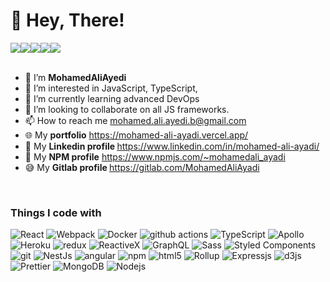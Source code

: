 <h1>👋 Hey, There!</h1>
<div style="flex:1;display: flex;flex-direction: row;">
  <img src="https://visitor-badge.glitch.me/badge?page_id=MohamedAliAyedi" />
  <img src="https://shields.io/badge/updated-today-brightgreen" />
  <img src="https://img.shields.io/badge/quality-gold-%23E9C504" />
  <img src="https://img.shields.io/badge/code%20quality-9.5-brightgreen" />
  <img src="https://img.shields.io/badge/passed%20tests-46-informational" />
</div>
<br/>

- 💬  I’m <b>MohamedAliAyedi</b> <br/>
- 👀 I’m interested in JavaScript, TypeScript, <br/>
- 🌱 I’m currently learning advanced DevOps <br/>
- 💞️ I’m looking to collaborate on all JS frameworks.<br/>
- 📫 How to reach me mohamed.ali.ayedi.b@gmail.com <br/>
- 🌐 My <b>portfolio</b> https://mohamed-ali-ayadi.vercel.app/ <br/>
- 💼 My <b>Linkedin profile </b> https://www.linkedin.com/in/mohamed-ali-ayadi/ <br/>
- 🧰 My <b>NPM profile</b> https://www.npmjs.com/~mohamedali_ayadi <br/>
- 😅 My <b>Gitlab profile </b> https://gitlab.com/MohamedAliAyadi <br/>


<br/>

<h3>Things I code with</h3>
<p>
  <img alt="React" src="https://img.shields.io/badge/-React-45b8d8?style=flat-square&logo=react&logoColor=white" />
  <img alt="Webpack" src="https://img.shields.io/badge/-Webpack-8DD6F9?style=flat-square&logo=webpack&logoColor=white" /> 
  <img alt="Docker" src="https://img.shields.io/badge/-Docker-46a2f1?style=flat-square&logo=docker&logoColor=white" />
  <img alt="github actions" src="https://img.shields.io/badge/-Github_Actions-2088FF?style=flat-square&logo=github-actions&logoColor=white" />
  <img alt="TypeScript" src="https://img.shields.io/badge/-TypeScript-007ACC?style=flat-square&logo=typescript&logoColor=white" />
  <img alt="Apollo" src="https://img.shields.io/badge/-Apollo%20GraphQL-311C87?style=flat-square&logo=apollo-graphql&logoColor=white" />
  <img alt="Heroku" src="https://img.shields.io/badge/-Heroku-430098?style=flat-square&logo=heroku&logoColor=white" />
  <img alt="redux" src="https://img.shields.io/badge/-Redux-764ABC?style=flat-square&logo=redux&logoColor=white" />
  <img alt="ReactiveX" src="https://img.shields.io/badge/-RxJs-B7178C?style=flat-square&logo=reactivex&logoColor=white" />
  <img alt="GraphQL" src="https://img.shields.io/badge/-GraphQL-E10098?style=flat-square&logo=graphql&logoColor=white" />
  <img alt="Sass" src="https://img.shields.io/badge/-Sass-CC6699?style=flat-square&logo=sass&logoColor=white" />
  <img alt="Styled Components" src="https://img.shields.io/badge/-Styled_Components-db7092?style=flat-square&logo=styled-components&logoColor=white" />
  <img alt="git" src="https://img.shields.io/badge/-Git-F05032?style=flat-square&logo=git&logoColor=white" />
  <img alt="NestJs" src="https://img.shields.io/badge/-NestJs-ea2845?style=flat-square&logo=nestjs&logoColor=white" />
  <img alt="angular" src="https://img.shields.io/badge/-Angular-DD0031?style=flat-square&logo=angular&logoColor=white" />
  <img alt="npm" src="https://img.shields.io/badge/-NPM-CB3837?style=flat-square&logo=npm&logoColor=white" />
  <img alt="html5" src="https://img.shields.io/badge/-HTML5-E34F26?style=flat-square&logo=html5&logoColor=white" />
  <img alt="Rollup" src="https://img.shields.io/badge/-Rollup-EC4A3F?style=flat-square&logo=rollup.js&logoColor=white" />
    <img alt="Expressjs" src="https://img.shields.io/badge/-Expressjs-43853d?style=flat-square&logo=Express.js&logoColor=white" />
  <img alt="d3js" src="https://img.shields.io/badge/-D3.js-F9A03C?style=flat-square&logo=d3.js&logoColor=white" />
  <img alt="Prettier" src="https://img.shields.io/badge/-Prettier-F7B93E?style=flat-square&logo=prettier&logoColor=white" />
  <img alt="MongoDB" src="https://img.shields.io/badge/-MongoDB-13aa52?style=flat-square&logo=mongodb&logoColor=white" />
  <img alt="Nodejs" src="https://img.shields.io/badge/-Nodejs-43853d?style=flat-square&logo=Node.js&logoColor=white" />
</p>
